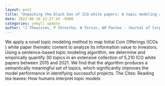 ```yaml
--- 
layout: post 
title: "Unpacking the black box of ICO white papers: A topic modeling approach" 
date: 2022-06-10 22:27:43 -0400 
categories: jekyll update 
author: "J Thewissen, P Shrestha, W Torsin, AM Pastwa - Journal of Corporate Finance, 2022" 
--- 
```

We apply a novel topic modeling method to map Initial Coin Offerings (ICOs ) white paper thematic content to analyze its information value to investors. Using a sentence-based topic modeling algorithm, we determine and empirically quantify 30 topics in an extensive collection of 5,210 ICO white papers between 2015 and 2021. We find that the algorithm produces a semantically meaningful set of topics, which significantly improves the model performance in identifying successful projects. The Cites: Reading tea leaves: How humans interpret topic models
